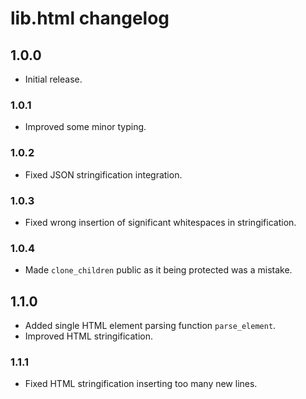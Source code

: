 # lib.html changelog

## 1.0.0

- Initial release.

### 1.0.1

- Improved some minor typing.

### 1.0.2

- Fixed JSON stringification integration.

### 1.0.3

- Fixed wrong insertion of significant whitespaces in stringification.

### 1.0.4

- Made `clone_children` public as it being protected was a mistake.

## 1.1.0

- Added single HTML element parsing function `parse_element`.
- Improved HTML stringification.

### 1.1.1

- Fixed HTML stringification inserting too many new lines.
